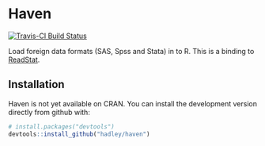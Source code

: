 # Haven

[![Travis-CI Build Status](https://travis-ci.org/hadley/haven.png?branch=master)](https://travis-ci.org/hadley/haven)

Load foreign data formats (SAS, Spss and Stata) in to R. This is a binding to [ReadStat](https://github.com/WizardMac/ReadStat).

## Installation

Haven is not yet available on CRAN. You can install the development version directly from github with:

```R
# install.packages("devtools")
devtools::install_github("hadley/haven")
```
